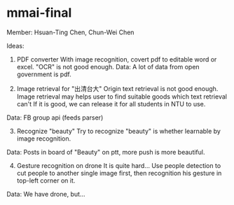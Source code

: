 # mmai-final
Member: Hsuan-Ting Chen, Chun-Wei Chen

Ideas:

1. PDF converter
With image recognition, covert pdf to editable word or excel.
"OCR" is not good enough.
Data: A lot of data from open government is pdf.

2. Image retrieval for "出清台大"
Origin text retrieval is not good enough.
Image retrieval may helps user to find suitable goods which text retrieval can't
If it is good, we can release it for all students in NTU to use.

Data: FB group api (feeds parser)

3. Recognize "beauty"
Try to recognize "beauty" is whether learnable by image recognition.

Data: Posts in board of "Beauty" on ptt, more push is more beautiful.

4. Gesture recognition on drone
It is quite hard... Use people detection to cut people to another single image first, then recognition his gesture in top-left corner on it.

Data: We have drone, but...

